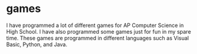 # games
I have programmed a lot of different games for AP Computer Science in High School. I have also programmed some games just for fun in my spare time.
These games are programmed in different languages such as Visual Basic, Python, and Java.

